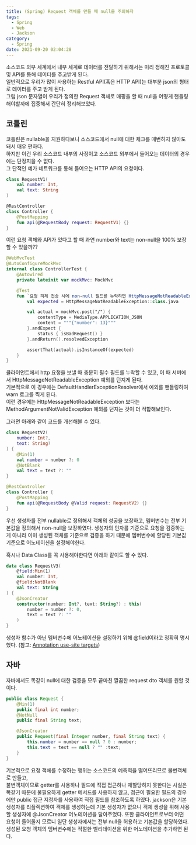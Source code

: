 ```yaml
---
title: (Spring) Request 객체를 만들 때 null을 주의하자
tags:
  - Spring
  - Web
  - Jackson
category:
  - Spring
date: 2021-09-20 02:04:28
---
```



소스코드 외부 세계에서 내부 세계로 데이터를 전달하기 위해서는 미리 정해진 프로토콜 및 API를 통해 데이터를 주고받게 된다.  
일반적으로 우리가 많이 사용하는 Restful API(혹은 HTTP API)는 대부분 json의 형태로 데이터를 주고 받게 된다.  
그럼 json 문자열이 우리가 정의한 Request 객체로 매핑을 할 때 null을 어떻게 핸들링 해야할까에 집중해서 간단히 정리해보았다.  

## 코틀린
코틀린은 nullable을 지원하다보니 소스코드에서 null에 대한 체크를 매번하지 않아도 돼서 매우 편하다.  
하지만 이건 우리 소스코드 내부의 사정이고 소스코드 외부에서 들어오는 데이터의 경우에는 단정지을 수 없다.  
그 단적인 예가 네트워크를 통해 들어오는 HTTP API의 요청이다.  
```kotlin
class RequestV1(
    val number: Int,
    val text: String
)

@RestController
class Controller {
    @PostMapping
    fun api(@RequestBody request: RequestV1) {}
}
```

이런 요청 객체와 API가 있다고 할 때 과연 number와 text는 non-null을 100% 보장할 수 있을까??  
```kotlin
@WebMvcTest
@AutoConfigureMockMvc
internal class ControllerTest {
    @Autowired
    private lateinit var mockMvc: MockMvc

    @Test
    fun `요청 객체 전송 시에 non-null 필드를 누락하면 HttpMessageNotReadableException 예외를 던진다`() {
        val expected = HttpMessageNotReadableException::class.java

        val actual = mockMvc.post("/") {
            contentType = MediaType.APPLICATION_JSON
            content = """{"number": 13}"""
        }.andExpect {
            status { isBadRequest() }
        }.andReturn().resolvedException

        assertThat(actual).isInstanceOf(expected)
    }
}
```

클라이언트에서 http 요청을 보낼 때 충분히 필수 필드를 누락할 수 있고, 이 때 서버에서 HttpMessageNotReadableException 예외를 던지게 된다.  
기본적으로 이 경우에는 DefaultHandlerExceptionResolver에서 예외를 핸들링하여 warn 로그를 찍게 된다.  
이런 경우에는 HttpMessageNotReadableException 보다는 MethodArgumentNotValidException 예외를 던지는 것이 더 적합해보인다.  

그러면 아래와 같이 코드를 개선해볼 수 있다.  
```kotlin
class RequestV2(
    number: Int?,
    text: String?
) {
    @Min(1)
    val number = number ?: 0
    @NotBlank
    val text = text ?: ""
}

@RestController
class Controller {
    @PostMapping
    fun api(@RequestBody @Valid request: RequestV2) {}
}
```
우선 생성자를 전부 nullable로 정의해서 객체의 성공을 보장하고, 멤버변수는 전부 기본값을 정의해서 non-null을 보장하였다.
생성자의 인자를 기준으로 요청을 검증하는 게 아니라 이미 생성된 객체를 기준으로 검증을 하기 때문에 멤버변수에 할당된 기본값 기준으로 어노테이션을 설정해야한다.  

혹시나 Data Class를 꼭 사용해야한다면 아래와 같이도 할 수 있다.
```kotlin
data class RequestV3(
    @field:Min(1)
    val number: Int,
    @field:NotBlank
    val text: String
) {
    @JsonCreator
    constructor(number: Int?, text: String?) : this(
        number = number ?: 0,
        text = text ?: ""
    )
}
```

생성자 함수가 아닌 멤버변수에 어노테이션을 설정하기 위해 @field이라고 정확히 명시했다.
(참고: [Annotation use-site targets](https://kotlinlang.org/docs/annotations.html#annotation-use-site-targets))

## 자바
자바에서도 똑같이 null에 대한 검증을 모두 끝마친 깔끔한 request dto 객체를 원할 것이다.  
```java
public class Request {
    @Min(1)
    public final int number;
    @NotNull
    public final String text;

    @JsonCreator
    public Request(final Integer number, final String text) {
        this.number = number == null ? 0 : number;
        this.text = text == null ? "" :text;
    }
}
```
기본적으로 요청 객체를 수정하는 행위는 소스코드의 예측력을 떨어뜨리므로 불변객체로 만들고,  
불변객체이므로 getter를 사용하나 필드에 직접 접근하나 재할당하지 못한다는 사실은 똑같기 때문에 불필요하게 getter 메서드를 사용하지 않고, 접근이 필요한 필드의 경우에만 public 접근 지정자를 사용하여 직접 필드를 참조하도록 하였다.
jackson은 기본 생성자를 리플렉션하여 객체를 생성하는데 기본 생성자가 없으니 객체 생성을 위해 사용할 생성자에 @JsonCreator 어노테이션을 달아주었다.
또한 클라이언트로부터 어떤 요청이 들어올지 모르니 일단 생성자에서는 전부 null을 허용하고 기본값을 할당하였다.  
생성된 요청 객체의 멤버변수에는 적절한 벨리데이션을 위한 어노테이션을 추가하면 된다.
